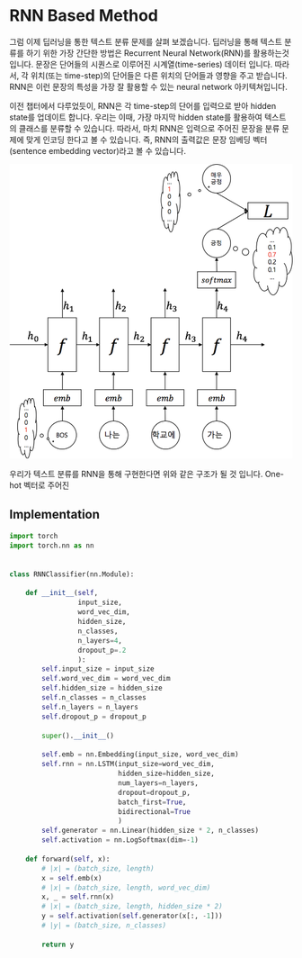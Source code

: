 # RNN Based Method

그럼 이제 딥러닝을 통한 텍스트 분류 문제를 살펴 보겠습니다. 딥러닝을 통해 텍스트 분류를 하기 위한 가장 간단한 방법은 Recurrent Neural Network(RNN)를 활용하는것 입니다. 문장은 단어들의 시퀀스로 이루어진 시계열(time-series) 데이터 입니다. 따라서, 각 위치(또는 time-step)의 단어들은 다른 위치의 단어들과 영향을 주고 받습니다. RNN은 이런 문장의 특성을 가장 잘 활용할 수 있는 neural network 아키텍쳐입니다.

이전 챕터에서 다루었듯이, RNN은 각 time-step의 단어를 입력으로 받아 hidden state를 업데이트 합니다. 우리는 이때, 가장 마지막 hidden state를 활용하여 텍스트의 클래스를 분류할 수 있습니다. 따라서, 마치 RNN은 입력으로 주어진 문장을 분류 문제에 맞게 인코딩 한다고 볼 수 있습니다. 즉, RNN의 출력값은 문장 임베딩 벡터(sentence embedding vector)라고 볼 수 있습니다.

![RNN의 마지막 time-step의 출력을 사용 하는 경우](../assets/rnn-apply-1.png)

우리가 텍스트 분류를 RNN을 통해 구현한다면 위와 같은 구조가 될 것 입니다. One-hot 벡터로 주어진 

## Implementation

```python
import torch
import torch.nn as nn


class RNNClassifier(nn.Module):

    def __init__(self, 
                 input_size, 
                 word_vec_dim, 
                 hidden_size, 
                 n_classes,
                 n_layers=4, 
                 dropout_p=.2
                 ):
        self.input_size = input_size
        self.word_vec_dim = word_vec_dim
        self.hidden_size = hidden_size
        self.n_classes = n_classes
        self.n_layers = n_layers
        self.dropout_p = dropout_p

        super().__init__()

        self.emb = nn.Embedding(input_size, word_vec_dim)
        self.rnn = nn.LSTM(input_size=word_vec_dim,
                           hidden_size=hidden_size,
                           num_layers=n_layers,
                           dropout=dropout_p,
                           batch_first=True,
                           bidirectional=True
                           )
        self.generator = nn.Linear(hidden_size * 2, n_classes)
        self.activation = nn.LogSoftmax(dim=-1)

    def forward(self, x):
        # |x| = (batch_size, length)
        x = self.emb(x)
        # |x| = (batch_size, length, word_vec_dim)
        x, _ = self.rnn(x)
        # |x| = (batch_size, length, hidden_size * 2)
        y = self.activation(self.generator(x[:, -1]))
        # |y| = (batch_size, n_classes)

        return y
```